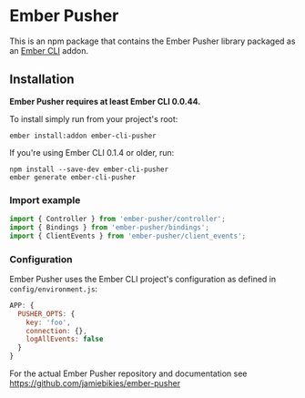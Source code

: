 #  Ember Pusher

This is an npm package that contains the Ember Pusher library
packaged as an [Ember CLI](https://github.com/stefanpenner/ember-cli) addon.

## Installation

**Ember Pusher requires at least Ember CLI 0.0.44.**

To install simply run from your project's root:

```
ember install:addon ember-cli-pusher
```

If you're using Ember CLI 0.1.4 or older, run:

```
npm install --save-dev ember-cli-pusher
ember generate ember-cli-pusher
```

### Import example

```js
import { Controller } from 'ember-pusher/controller';
import { Bindings } from 'ember-pusher/bindings';
import { ClientEvents } from 'ember-pusher/client_events';
```

### Configuration

Ember Pusher uses the Ember CLI project's configuration as defined in
`config/environment.js`:

```js
APP: {
  PUSHER_OPTS: {
    key: 'foo',
    connection: {},
    logAllEvents: false
  }
}
```

For the actual Ember Pusher repository and documentation see
https://github.com/jamiebikies/ember-pusher
